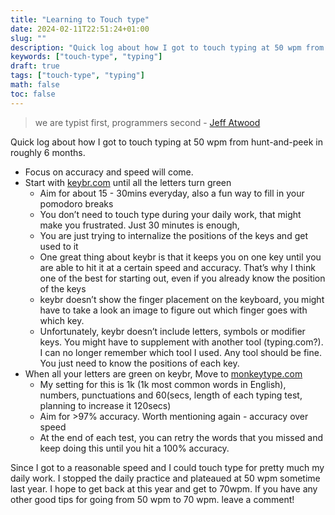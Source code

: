 ```yaml
---
title: "Learning to Touch type"
date: 2024-02-11T22:51:24+01:00
slug: ""
description: "Quick log about how I got to touch typing at 50 wpm from hunt-and-peek in roughly 6 months."
keywords: ["touch-type", "typing"]
draft: true
tags: ["touch-type", "typing"]
math: false
toc: false
---
```


> we are typist first, programmers second - [Jeff Atwood](https://blog.codinghorror.com/we-are-typists-first-programmers-second/)

Quick log about how I got to touch typing at 50 wpm from hunt-and-peek in roughly 6 months.

- Focus on accuracy and speed will come.
- Start with [keybr.com](http://keybr.com) until all the letters turn green
  - Aim for about 15 - 30mins everyday, also a fun way to fill in your pomodoro breaks
  - You don’t need to touch type during your daily work, that might make you frustrated. Just 30 minutes is enough,
  - You are just trying to internalize the positions of the keys and get used to it
  - One great thing about keybr is that it keeps you on one key until you are able to hit it at a certain speed and
    accuracy. That’s why I think one of the best for starting out, even if you already know the position of the keys
  - keybr doesn’t show the finger placement on the keyboard, you might have to take a look an image to figure out which
    finger goes with which key.
  - Unfortunately, keybr doesn’t include letters, symbols or modifier keys. You might have to supplement with
    another tool (typing.com?). I can no longer remember which tool I used. Any tool should be fine. You just need to
    know the positions of each key.
- When all your letters are green on keybr, Move to [monkeytype.com](http://monkeytype.com)
  - My setting for this is 1k (1k most common words in English), numbers, punctuations and 60(secs,
    length of each typing test, planning to increase it 120secs)
  - Aim for >97% accuracy. Worth mentioning again - accuracy over speed
  - At the end of each test, you can retry the words that you missed and keep doing this until you hit a 100% accuracy.

Since I got to a reasonable speed and I could touch type for pretty much my daily work.
I stopped the daily practice and plateaued at 50 wpm sometime last year. I hope to get back at this year and get to
70wpm. If you have any other good tips for going from 50 wpm to 70 wpm. leave a comment!